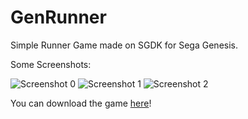 # GenRunner
Simple Runner Game made on SGDK for Sega Genesis.

Some Screenshots: 


![Screenshot 0](https://i.ibb.co/F07tbD7/rom-000.png "Screenshot 0")
![Screenshot 1](https://i.ibb.co/QrSZ5YL/rom-001.png "Screenshot 1")
![Screenshot 2](https://i.ibb.co/DR5bpZk/rom-002.png "Screenshot 2")


You can download the game [here](https://drive.google.com/drive/folders/1O0JTfSoguvpqllNf62460l68EgRAEFXA?usp=sharing)!
